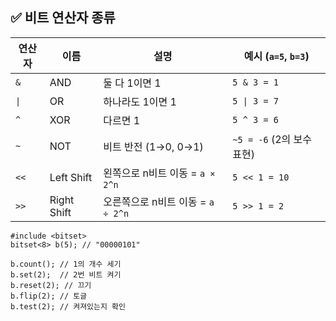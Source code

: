 ## ✅ 비트 연산자 종류

| 연산자  | 이름          | 설명                       | 예시 (`a=5`, `b=3`)    |
| ---- | ----------- | ------------------------ | -------------------- |
| `&`  | AND         | 둘 다 1이면 1                | `5 & 3 = 1`          |
| `\|` | OR          | 하나라도 1이면 1               | `5 \| 3 = 7`         |
| `^`  | XOR         | 다르면 1                    | `5 ^ 3 = 6`          |
| `~`  | NOT         | 비트 반전 (1→0, 0→1)         | `~5 = -6` (2의 보수 표현) |
| `<<` | Left Shift  | 왼쪽으로 n비트 이동 = `a × 2^n`  | `5 << 1 = 10`        |
| `>>` | Right Shift | 오른쪽으로 n비트 이동 = `a ÷ 2^n` | `5 >> 1 = 2`         |



```
#include <bitset>
bitset<8> b(5); // "00000101"

b.count(); // 1의 개수 세기
b.set(2);  // 2번 비트 켜기
b.reset(2); // 끄기
b.flip(2); // 토글
b.test(2); // 켜져있는지 확인

```